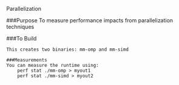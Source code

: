 Parallelization

###Purpose
To measure performance impacts from parallelization techniques

###To Build
```make
This creates two binaries: mm-omp and mm-simd

###Measurements
You can measure the runtime using:
    perf stat ./mm-omp > myout1
    perf stat ./mm-simd > myout2



